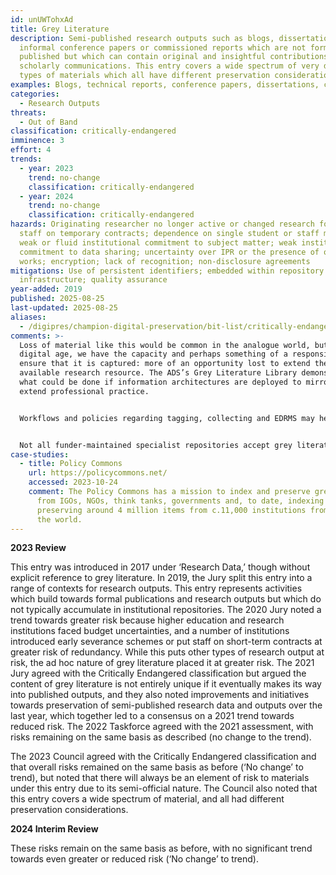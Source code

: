 ```yaml
---
id: unUWTohxAd
title: Grey Literature
description: Semi-published research outputs such as blogs, dissertations,
  informal conference papers or commissioned reports which are not formally
  published but which can contain original and insightful contributions within
  scholarly communications. This entry covers a wide spectrum of very diverse
  types of materials which all have different preservation considerations.
examples: Blogs, technical reports, conference papers, dissertations, commercial research
categories:
  - Research Outputs
threats:
  - Out of Band
classification: critically-endangered
imminence: 3
effort: 4
trends:
  - year: 2023
    trend: no-change
    classification: critically-endangered
  - year: 2024
    trend: no-change
    classification: critically-endangered
hazards: Originating researcher no longer active or changed research focus;
  staff on temporary contracts; dependence on single student or staff member;
  weak or fluid institutional commitment to subject matter; weak institutional
  commitment to data sharing; uncertainty over IPR or the presence of orphaned
  works; encryption; lack of recognition; non-disclosure agreements
mitigations: Use of persistent identifiers; embedded within repository
  infrastructure; quality assurance
year-added: 2019
published: 2025-08-25
last-updated: 2025-08-25
aliases:
  - /digipres/champion-digital-preservation/bit-list/critically-endangered/bitlist-grey-literature
comments: >-
  Loss of material like this would be common in the analogue world, but in the
  digital age, we have the capacity and perhaps something of a responsibility to
  ensure that it is captured: more of an opportunity lost to extend the
  available research resource. The ADS’s Grey Literature Library demonstrates
  what could be done if information architectures are deployed to mirror and
  extend professional practice.


  Workflows and policies regarding tagging, collecting and EDRMS may help protect such data into the future. Past materials are almost certainly partially lost.


  Not all funder-maintained specialist repositories accept grey literature for long-term storage (e.g., UKRI-NERC EDS). These are redirected to generic open data repositories such as Zenodo which mint DOIs but do not offer data quality assurance for different data types.
case-studies:
  - title: Policy Commons
    url: https://policycommons.net/
    accessed: 2023-10-24
    comment: The Policy Commons has a mission to index and preserve grey literature
      from IGOs, NGOs, think tanks, governments and, to date, indexing and
      preserving around 4 million items from c.11,000 institutions from across
      the world.
---
```

**2023 Review**

This entry was introduced in 2017 under ‘Research Data,’ though without explicit reference to grey literature. In 2019, the Jury split this entry into a range of contexts for research outputs. This entry represents activities which build towards formal publications and research outputs but which do not typically accumulate in institutional repositories. The 2020 Jury noted a trend towards greater risk because higher education and research institutions faced budget uncertainties, and a number of institutions introduced early severance schemes or put staff on short-term contracts at greater risk of redundancy. While this puts other types of research output at risk, the ad hoc nature of grey literature placed it at greater risk. The 2021 Jury agreed with the Critically Endangered classification but argued the content of grey literature is not entirely unique if it eventually makes its way into published outputs, and they also noted improvements and initiatives towards preservation of semi-published research data and outputs over the last year, which together led to a consensus on a 2021 trend towards reduced risk. The 2022 Taskforce agreed with the 2021 assessment, with risks remaining on the same basis as described (no change to the trend).

The 2023 Council agreed with the Critically Endangered classification and that overall risks remained on the same basis as before (‘No change’ to trend), but noted that there will always be an element of risk to materials under this entry due to its semi-official nature. The Council also noted that this entry covers a wide spectrum of material, and all had different preservation considerations.

**2024 Interim Review**

These risks remain on the same basis as before, with no significant trend towards even greater or reduced risk (‘No change’ to trend).
